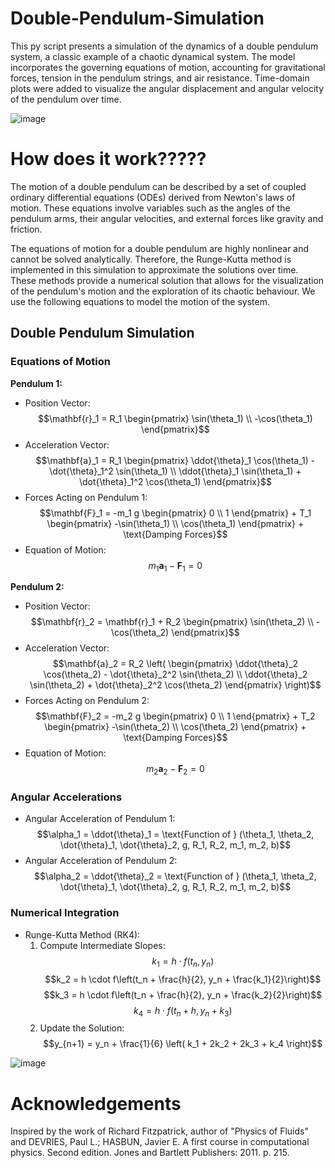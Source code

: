 # Double-Pendulum-Simulation

This py script presents a simulation of the dynamics of a double pendulum system, a classic example of a chaotic dynamical system. The model incorporates the governing equations of motion, accounting for gravitational forces, tension in the pendulum strings, and air resistance. Time-domain plots were added to visualize the angular displacement and angular velocity of the pendulum over time.

![image](https://github.com/user-attachments/assets/2aad7606-b94a-4216-86a4-0ff245c3267f)


# How does it work?????

The motion of a double pendulum can be described by a set of coupled ordinary differential equations (ODEs) derived from Newton's laws of motion. These equations involve variables such as the angles of the pendulum arms, their angular velocities, and external forces like gravity and friction.

The equations of motion for a double pendulum are highly nonlinear and cannot be solved analytically. Therefore, the Runge-Kutta method is implemented in this simulation to approximate the solutions over time. These methods provide a numerical solution that allows for the visualization of the pendulum's motion and the exploration of its chaotic behaviour. We use the following equations to model the motion of the system.

## Double Pendulum Simulation

### Equations of Motion

**Pendulum 1:**

- Position Vector: $$\mathbf{r}_1 = R_1 \begin{pmatrix} \sin(\theta_1) \\ -\cos(\theta_1) \end{pmatrix}$$
- Acceleration Vector: $$\mathbf{a}_1 = R_1 \begin{pmatrix} \ddot{\theta}_1 \cos(\theta_1) - \dot{\theta}_1^2 \sin(\theta_1) \\ \ddot{\theta}_1 \sin(\theta_1) + \dot{\theta}_1^2 \cos(\theta_1) \end{pmatrix}$$
- Forces Acting on Pendulum 1: $$\mathbf{F}_1 = -m_1 g \begin{pmatrix} 0 \\ 1 \end{pmatrix} + T_1 \begin{pmatrix} -\sin(\theta_1) \\ \cos(\theta_1) \end{pmatrix} + \text{Damping Forces}$$
- Equation of Motion: $$m_1 \mathbf{a}_1 - \mathbf{F}_1 = 0$$

**Pendulum 2:**

- Position Vector: $$\mathbf{r}_2 = \mathbf{r}_1 + R_2 \begin{pmatrix} \sin(\theta_2) \\ -\cos(\theta_2) \end{pmatrix}$$
- Acceleration Vector: $$\mathbf{a}_2 = R_2 \left( \begin{pmatrix} \ddot{\theta}_2 \cos(\theta_2) - \dot{\theta}_2^2 \sin(\theta_2) \\ \ddot{\theta}_2 \sin(\theta_2) + \dot{\theta}_2^2 \cos(\theta_2) \end{pmatrix} \right)$$
- Forces Acting on Pendulum 2: $$\mathbf{F}_2 = -m_2 g \begin{pmatrix} 0 \\ 1 \end{pmatrix} + T_2 \begin{pmatrix} -\sin(\theta_2) \\ \cos(\theta_2) \end{pmatrix} + \text{Damping Forces}$$
- Equation of Motion: $$m_2 \mathbf{a}_2 - \mathbf{F}_2 = 0$$

### Angular Accelerations

- Angular Acceleration of Pendulum 1: $$\alpha_1 = \ddot{\theta}_1 = \text{Function of } (\theta_1, \theta_2, \dot{\theta}_1, \dot{\theta}_2, g, R_1, R_2, m_1, m_2, b)$$
- Angular Acceleration of Pendulum 2: $$\alpha_2 = \ddot{\theta}_2 = \text{Function of } (\theta_1, \theta_2, \dot{\theta}_1, \dot{\theta}_2, g, R_1, R_2, m_1, m_2, b)$$

### Numerical Integration

- Runge-Kutta Method (RK4):
  1. Compute Intermediate Slopes: $$k_1 = h \cdot f(t_n, y_n)$$ $$k_2 = h \cdot f\left(t_n + \frac{h}{2}, y_n + \frac{k_1}{2}\right)$$ $$k_3 = h \cdot f\left(t_n + \frac{h}{2}, y_n + \frac{k_2}{2}\right)$$ $$k_4 = h \cdot f(t_n + h, y_n + k_3)$$
  2. Update the Solution: $$y_{n+1} = y_n + \frac{1}{6} \left( k_1 + 2k_2 + 2k_3 + k_4 \right)$$

   
![image](https://github.com/user-attachments/assets/f4e71374-3d1b-4258-893c-2ffffdef8933)


# Acknowledgements
Inspired by the work of Richard Fitzpatrick, author of "Physics of Fluids" and DEVRIES, Paul L.; HASBUN, Javier E. A first course in computational physics. Second edition. Jones and Bartlett Publishers: 2011. p. 215.



